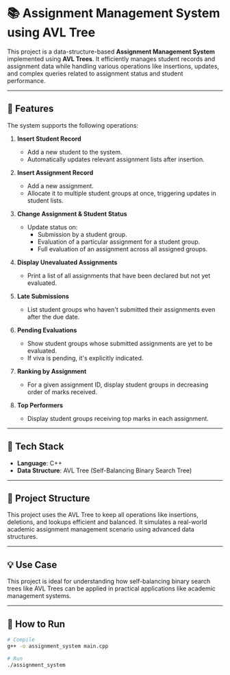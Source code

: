 # 📚 Assignment Management System using AVL Tree

This project is a data-structure-based **Assignment Management System** implemented using **AVL Trees**. It efficiently manages student records and assignment data while handling various operations like insertions, updates, and complex queries related to assignment status and student performance.

---

## 🚀 Features

The system supports the following operations:

1. **Insert Student Record**
   - Add a new student to the system.
   - Automatically updates relevant assignment lists after insertion.

2. **Insert Assignment Record**
   - Add a new assignment.
   - Allocate it to multiple student groups at once, triggering updates in student lists.

3. **Change Assignment & Student Status**
   - Update status on:
     - Submission by a student group.
     - Evaluation of a particular assignment for a student group.
     - Full evaluation of an assignment across all assigned groups.

4. **Display Unevaluated Assignments**
   - Print a list of all assignments that have been declared but not yet evaluated.

5. **Late Submissions**
   - List student groups who haven't submitted their assignments even after the due date.

6. **Pending Evaluations**
   - Show student groups whose submitted assignments are yet to be evaluated.
   - If viva is pending, it's explicitly indicated.

7. **Ranking by Assignment**
   - For a given assignment ID, display student groups in decreasing order of marks received.

8. **Top Performers**
   - Display student groups receiving top marks in each assignment.

---

## 🧠 Tech Stack

- **Language**: C++
- **Data Structure**: AVL Tree (Self-Balancing Binary Search Tree)

---

## 📁 Project Structure

This project uses the AVL Tree to keep all operations like insertions, deletions, and lookups efficient and balanced. It simulates a real-world academic assignment management scenario using advanced data structures.

---

## 💡 Use Case

This project is ideal for understanding how self-balancing binary search trees like AVL Trees can be applied in practical applications like academic management systems.

---


## 📌 How to Run

```bash
# Compile
g++ -o assignment_system main.cpp

# Run
./assignment_system

